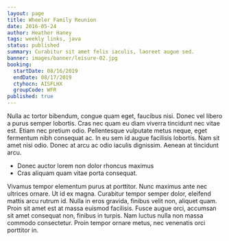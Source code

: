 ```yaml
---
layout: page
title: Wheeler Family Reunion
date: 2016-05-24
author: Heather Haney
tags: weekly links, java
status: published
summary: Curabitur sit amet felis iaculis, laoreet augue sed.
banner: images/banner/leisure-02.jpg
booking:
  startDate: 08/16/2019
  endDate: 08/17/2019
  ctyhocn: AISFLHX
  groupCode: WFR
published: true
---
```

Nulla ac tortor bibendum, congue quam eget, faucibus nisi. Donec vel libero a purus semper lobortis. Cras nec quam eu diam viverra tincidunt nec vitae est. Etiam nec pretium odio. Pellentesque vulputate metus neque, eget fermentum nibh consequat ac. In eu sem id augue facilisis lobortis. Nam sit amet nisi odio. Donec at arcu ac odio iaculis dignissim. Aenean at tincidunt arcu.

* Donec auctor lorem non dolor rhoncus maximus
* Cras aliquam quam vitae porta consequat.

Vivamus tempor elementum purus at porttitor. Nunc maximus ante nec ultrices ornare. Ut id ex magna. Curabitur tempor semper dolor, eleifend mattis arcu rutrum id. Nulla in eros gravida, finibus velit non, aliquet quam. Proin sit amet est at massa euismod facilisis. Fusce augue orci, accumsan sit amet consequat non, finibus in turpis. Nam luctus nulla non massa commodo consectetur. Proin tempor ornare metus, nec venenatis orci porttitor in.

